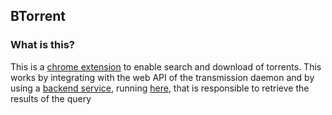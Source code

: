## BTorrent


### What is this?

This is a [chrome extension](https://en.wikipedia.org/wiki/Google_Chrome_extension) to enable search and download of torrents. This works by integrating with the web API of the transmission daemon and by using a [backend service](https://github.com/Balhau/WebPtData), running [here](http://webpt.balhau.net/), that is responsible to retrieve the results of the query
